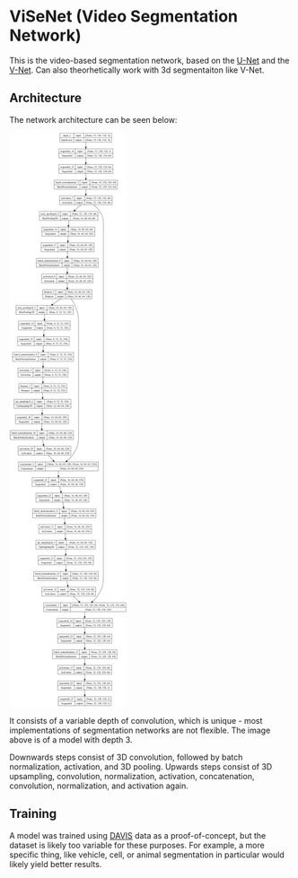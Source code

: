 # ViSeNet (Video Segmentation Network)

This is the video-based segmentation network, based on the [U-Net](https://github.com/zhixuhao/unet) and the [V-Net](https://arxiv.org/abs/1606.04797). Can also theorhetically work with 3d segmentaiton like V-Net.

## Architecture

The network architecture can be seen below:

![Model Architecture](model.png)

It consists of a variable depth of convolution, which is unique - most implementations of segmentation networks are not flexible. The image above is of a model with depth 3.

Downwards steps consist of 3D convolution, followed by batch normalization, activation, and 3D pooling. Upwards steps consist of 3D upsampling, convolution, normalization, activation, concatenation, convolution, normalization, and activation again. 

## Training

A model was trained using [DAVIS](https://graphics.ethz.ch/~perazzif/davis/index.html) data as a proof-of-concept, but the dataset is likely too variable for these purposes. For example, a more specific thing, like vehicle, cell, or animal segmentation in particular would likely yield better results.